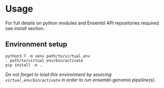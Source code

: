 Usage
========

For full details on python modules and Ensembl API repositories required see *install* section.

Environment setup
-----------------

```
python3.7 -m venv path/to/virtual_env
. path/to/virtual_env/bin/activate
pip install -e .
```

*Do not forget to load this environment by sourcing `virtual_env/bin/activate` in order to run ensembl-genomio pipeline(s).*



